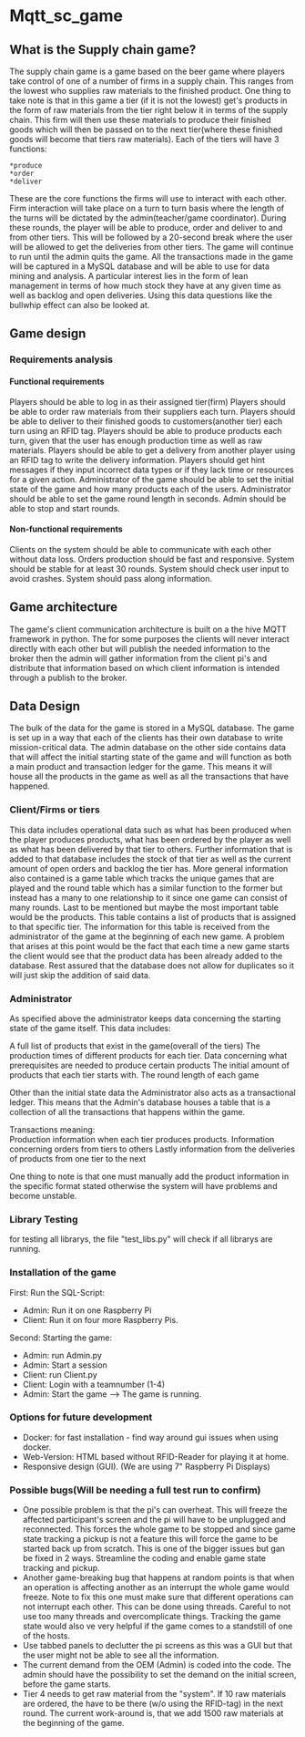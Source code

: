 # Mqtt_sc_game

## What is the Supply chain game?
The supply chain game is a game based on the beer game where players take control of one of a number of firms in a supply chain. This ranges from the lowest who supplies raw materials to the finished product. One thing to take note is that in this game a tier (if it is not the lowest) get's products in the form of raw materials from the tier right below it in terms of the supply chain. This firm will then use these materials to produce their finished goods which will then be passed on to the next tier(where these finished goods will become that tiers raw materials). 
Each of the tiers will have 3 functions:

    *produce 
    *order 
    *deliver

These are the core functions the firms will use to interact with each other. Firm interaction will take place on a turn to turn basis where the length of the turns will be dictated by the admin(teacher/game coordinator). During these rounds, the player will be able to produce, order and deliver to and from other tiers. This will be followed by a 20-second break where the user will be allowed to get the deliveries from other tiers.
The game will continue to run until the admin quits the game. All the transactions made in the game will be captured in a MySQL database and will be able to use for data mining and analysis. A particular interest lies in the form of lean management in terms of how much stock they have at any given time as well as backlog and open deliveries. Using this data questions like the bullwhip effect can also be looked at.

## Game design

### Requirements analysis
#### Functional requirements

Players should be able to log in as their assigned tier(firm)
Players should be able to order raw materials from their suppliers each turn.
Players should be able to deliver to their finished goods to customers(another tier) each turn using an RFID tag.
Players should be able to produce products each turn, given that the user has enough production time as well as raw materials.
Players should be able to get a delivery from another player using an RFID tag to write the delivery information.
Players should get hint messages if they input incorrect data types or if they lack time or resources for a given action.
Administrator of the game should be able to set the initial state of the game and how many products each of the users.
Administrator should be able to set the game round length in seconds.
Admin should be able to stop and start rounds.
      
#### Non-functional requirements

Clients on the system should be able to communicate with each other without data loss.
Orders production should be fast and responsive.
System should be stable for at least 30 rounds.
System should check user input to avoid crashes.
System should pass along information.

## Game architecture

The game's client communication architecture is built on a the hive MQTT framework in python. The for some purposes the clients will never interact directly with each other but will publish the needed information to the broker then the admin will gather information from the client pi's and distribute that information based on which client information is intended through a publish to the broker.

## Data Design

The bulk of the data for the game is stored in a MySQL database. The game is set up in a way that each of the clients has their own database to write mission-critical data. The admin database on the other side contains data that will affect the initial starting state of the game and will function as both a main product and transaction ledger for the game. This means it will house all the products in the game as well as all the transactions that have happened.

### Client/Firms or tiers
This data includes operational data such as what has been produced when the player produces products, what has been ordered by the player as well as what has been delivered by that tier to others. Further information that is added to that database includes the stock of that tier as well as the current amount of open orders and backlog the tier has. More general information also contained is a game table which tracks the unique games that are played and the round table which has a similar function to the former but instead has a many to one relationship to it since one game can consist of many rounds. Last to be mentioned but maybe the most important table would be the products. This table contains a list of products that is assigned to that specific tier. The information for this table is received from the administrator of the game at the beginning of each new game. A problem that arises at this point would be the fact that each time a new game starts the client would see that the product data has been already added to the database. Rest assured that the database does not allow for duplicates so it will just skip the addition of said data.

### Administrator

As specified above the administrator keeps data concerning the starting state of the game itself. 
This data includes:

A full list of products that exist in the game(overall of the tiers)
The production times of different products for each tier.
Data concerning what prerequisites are needed to produce certain products
The initial amount of products that each tier starts with.
The round length of each game
      
Other than the initial state data the Administrator also acts as a transactional ledger. This means that the Admin's database houses a table that is a collection of all the transactions that happens within the game. 

Transactions meaning:      
Production information when each tier produces products.
Information concerning orders from tiers to others
Lastly information from the deliveries of products from one tier to the next
      
 One thing to note is that one must manually add the product information in the specific format stated otherwise the system will have problems and become unstable.

### Library Testing
for testing all librarys, the file "test_libs.py" will check if all librarys are running.

### Installation of the game
First: Run the SQL-Script:
   - Admin: Run it on one Raspberry Pi
   - Client: Run it on four more Raspberry Pis.

Second: Starting the game:
   - Admin: run Admin.py
   - Admin: Start a session
   - Client: run Client.py
   - Client: Login with a teamnumber (1-4)
   - Admin: Start the game
   --> The game is running.
   
### Options for future development
- Docker: for fast installation - find way around gui issues when using docker.
- Web-Version: HTML based without RFID-Reader for playing it at home.
- Responsive design (GUI). (We are using 7" Raspberry Pi Displays)

### Possible bugs(Will be needing a full test run to confirm)
- One possible problem is that the pi's can overheat. This will freeze the affected participant's screen and the pi will have to be unplugged and reconnected. This forces the whole game to be stopped and since game state tracking a pickup is not a feature this will force the game to be started back up from scratch. This is one of the bigger issues but gan be fixed in 2 ways. Streamline the coding and enable game state tracking and pickup.
- Another game-breaking bug that happens at random points is that when an operation is affecting another as an interrupt the whole game would freeze. Note to fix this one must make sure that different operations can not interrupt each other. This can be done using threads. Careful to not use too many threads and overcomplicate things. Tracking the game state would also ve very helpful if the game comes to a standstill of one of the hosts.
- Use tabbed panels to declutter the pi screens as this was a GUI but that the user might not be able to see all the information.
- The current demand from the OEM (Admin) is coded into the code. The admin should have the possibility to set the demand on the initial screen, before the game starts.
- Tier 4 needs to get raw material from the "system". If 10 raw materials are ordered, the have to be there (w/o using the RFID-tag) in the next round. The current work-around is, that we add 1500 raw materials at the beginning of the game. 
